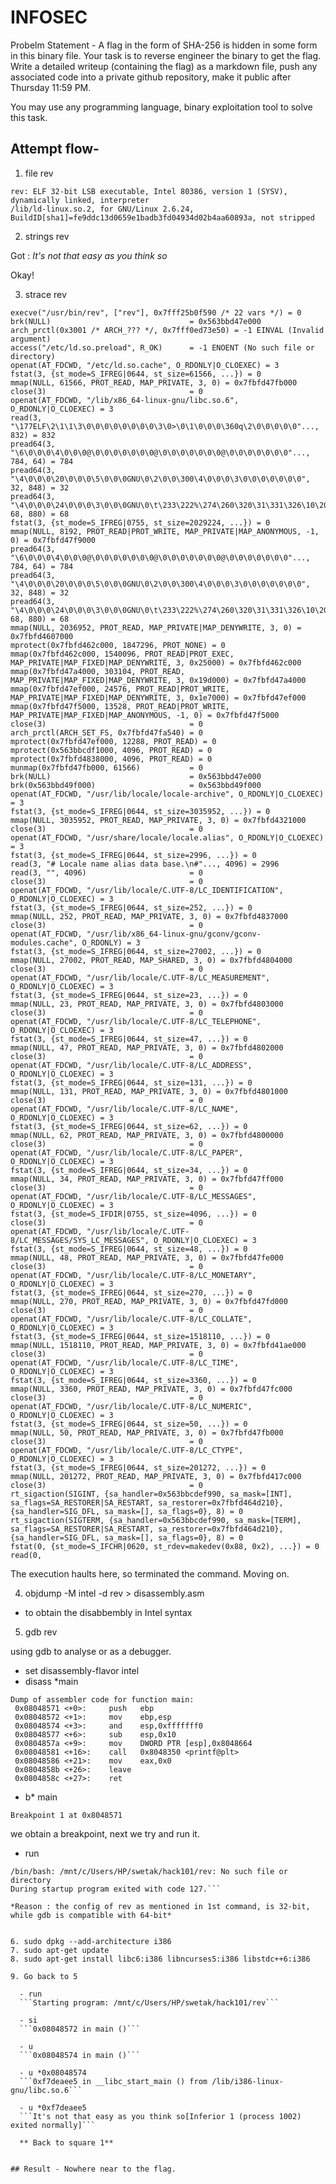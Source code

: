 # INFOSEC

Probelm Statement - A flag in the form of SHA-256 is hidden in some form in this binary file. 
Your task is to reverse engineer the binary to get the flag. Write a detailed writeup 
(containing the flag) as a markdown file, push any associated code into a private github 
repository, make it public after Thursday 11:59 PM. 

You may use any programming language, binary exploitation tool to solve this task.


## Attempt flow- 

1. file rev

```
rev: ELF 32-bit LSB executable, Intel 80386, version 1 (SYSV), dynamically linked, interpreter 
/lib/ld-linux.so.2, for GNU/Linux 2.6.24, BuildID[sha1]=fe9ddc13d0659e1badb3fd04934d02b4aa60893a, not stripped
```

2. strings rev 

Got : *It's not that easy as you think so*

Okay!

3. strace rev

```
execve("/usr/bin/rev", ["rev"], 0x7fff25b0f590 /* 22 vars */) = 0
brk(NULL)                               = 0x563bbd47e000
arch_prctl(0x3001 /* ARCH_??? */, 0x7fff0ed73e50) = -1 EINVAL (Invalid argument)
access("/etc/ld.so.preload", R_OK)      = -1 ENOENT (No such file or directory)
openat(AT_FDCWD, "/etc/ld.so.cache", O_RDONLY|O_CLOEXEC) = 3
fstat(3, {st_mode=S_IFREG|0644, st_size=61566, ...}) = 0
mmap(NULL, 61566, PROT_READ, MAP_PRIVATE, 3, 0) = 0x7fbfd47fb000
close(3)                                = 0
openat(AT_FDCWD, "/lib/x86_64-linux-gnu/libc.so.6", O_RDONLY|O_CLOEXEC) = 3
read(3, "\177ELF\2\1\1\3\0\0\0\0\0\0\0\0\3\0>\0\1\0\0\0\360q\2\0\0\0\0\0"..., 832) = 832
pread64(3, "\6\0\0\0\4\0\0\0@\0\0\0\0\0\0\0@\0\0\0\0\0\0\0@\0\0\0\0\0\0\0"..., 784, 64) = 784
pread64(3, "\4\0\0\0\20\0\0\0\5\0\0\0GNU\0\2\0\0\300\4\0\0\0\3\0\0\0\0\0\0\0", 32, 848) = 32
pread64(3, "\4\0\0\0\24\0\0\0\3\0\0\0GNU\0\t\233\222%\274\260\320\31\331\326\10\204\276X>\263"..., 68, 880) = 68
fstat(3, {st_mode=S_IFREG|0755, st_size=2029224, ...}) = 0
mmap(NULL, 8192, PROT_READ|PROT_WRITE, MAP_PRIVATE|MAP_ANONYMOUS, -1, 0) = 0x7fbfd47f9000
pread64(3, "\6\0\0\0\4\0\0\0@\0\0\0\0\0\0\0@\0\0\0\0\0\0\0@\0\0\0\0\0\0\0"..., 784, 64) = 784
pread64(3, "\4\0\0\0\20\0\0\0\5\0\0\0GNU\0\2\0\0\300\4\0\0\0\3\0\0\0\0\0\0\0", 32, 848) = 32
pread64(3, "\4\0\0\0\24\0\0\0\3\0\0\0GNU\0\t\233\222%\274\260\320\31\331\326\10\204\276X>\263"..., 68, 880) = 68
mmap(NULL, 2036952, PROT_READ, MAP_PRIVATE|MAP_DENYWRITE, 3, 0) = 0x7fbfd4607000
mprotect(0x7fbfd462c000, 1847296, PROT_NONE) = 0
mmap(0x7fbfd462c000, 1540096, PROT_READ|PROT_EXEC, MAP_PRIVATE|MAP_FIXED|MAP_DENYWRITE, 3, 0x25000) = 0x7fbfd462c000
mmap(0x7fbfd47a4000, 303104, PROT_READ, MAP_PRIVATE|MAP_FIXED|MAP_DENYWRITE, 3, 0x19d000) = 0x7fbfd47a4000
mmap(0x7fbfd47ef000, 24576, PROT_READ|PROT_WRITE, MAP_PRIVATE|MAP_FIXED|MAP_DENYWRITE, 3, 0x1e7000) = 0x7fbfd47ef000
mmap(0x7fbfd47f5000, 13528, PROT_READ|PROT_WRITE, MAP_PRIVATE|MAP_FIXED|MAP_ANONYMOUS, -1, 0) = 0x7fbfd47f5000
close(3)                                = 0
arch_prctl(ARCH_SET_FS, 0x7fbfd47fa540) = 0
mprotect(0x7fbfd47ef000, 12288, PROT_READ) = 0
mprotect(0x563bbcdf1000, 4096, PROT_READ) = 0
mprotect(0x7fbfd4838000, 4096, PROT_READ) = 0
munmap(0x7fbfd47fb000, 61566)           = 0
brk(NULL)                               = 0x563bbd47e000
brk(0x563bbd49f000)                     = 0x563bbd49f000
openat(AT_FDCWD, "/usr/lib/locale/locale-archive", O_RDONLY|O_CLOEXEC) = 3
fstat(3, {st_mode=S_IFREG|0644, st_size=3035952, ...}) = 0
mmap(NULL, 3035952, PROT_READ, MAP_PRIVATE, 3, 0) = 0x7fbfd4321000
close(3)                                = 0
openat(AT_FDCWD, "/usr/share/locale/locale.alias", O_RDONLY|O_CLOEXEC) = 3
fstat(3, {st_mode=S_IFREG|0644, st_size=2996, ...}) = 0
read(3, "# Locale name alias data base.\n#"..., 4096) = 2996
read(3, "", 4096)                       = 0
close(3)                                = 0
openat(AT_FDCWD, "/usr/lib/locale/C.UTF-8/LC_IDENTIFICATION", O_RDONLY|O_CLOEXEC) = 3
fstat(3, {st_mode=S_IFREG|0644, st_size=252, ...}) = 0
mmap(NULL, 252, PROT_READ, MAP_PRIVATE, 3, 0) = 0x7fbfd4837000
close(3)                                = 0
openat(AT_FDCWD, "/usr/lib/x86_64-linux-gnu/gconv/gconv-modules.cache", O_RDONLY) = 3
fstat(3, {st_mode=S_IFREG|0644, st_size=27002, ...}) = 0
mmap(NULL, 27002, PROT_READ, MAP_SHARED, 3, 0) = 0x7fbfd4804000
close(3)                                = 0
openat(AT_FDCWD, "/usr/lib/locale/C.UTF-8/LC_MEASUREMENT", O_RDONLY|O_CLOEXEC) = 3
fstat(3, {st_mode=S_IFREG|0644, st_size=23, ...}) = 0
mmap(NULL, 23, PROT_READ, MAP_PRIVATE, 3, 0) = 0x7fbfd4803000
close(3)                                = 0
openat(AT_FDCWD, "/usr/lib/locale/C.UTF-8/LC_TELEPHONE", O_RDONLY|O_CLOEXEC) = 3
fstat(3, {st_mode=S_IFREG|0644, st_size=47, ...}) = 0
mmap(NULL, 47, PROT_READ, MAP_PRIVATE, 3, 0) = 0x7fbfd4802000
close(3)                                = 0
openat(AT_FDCWD, "/usr/lib/locale/C.UTF-8/LC_ADDRESS", O_RDONLY|O_CLOEXEC) = 3
fstat(3, {st_mode=S_IFREG|0644, st_size=131, ...}) = 0
mmap(NULL, 131, PROT_READ, MAP_PRIVATE, 3, 0) = 0x7fbfd4801000
close(3)                                = 0
openat(AT_FDCWD, "/usr/lib/locale/C.UTF-8/LC_NAME", O_RDONLY|O_CLOEXEC) = 3
fstat(3, {st_mode=S_IFREG|0644, st_size=62, ...}) = 0
mmap(NULL, 62, PROT_READ, MAP_PRIVATE, 3, 0) = 0x7fbfd4800000
close(3)                                = 0
openat(AT_FDCWD, "/usr/lib/locale/C.UTF-8/LC_PAPER", O_RDONLY|O_CLOEXEC) = 3
fstat(3, {st_mode=S_IFREG|0644, st_size=34, ...}) = 0
mmap(NULL, 34, PROT_READ, MAP_PRIVATE, 3, 0) = 0x7fbfd47ff000
close(3)                                = 0
openat(AT_FDCWD, "/usr/lib/locale/C.UTF-8/LC_MESSAGES", O_RDONLY|O_CLOEXEC) = 3
fstat(3, {st_mode=S_IFDIR|0755, st_size=4096, ...}) = 0
close(3)                                = 0
openat(AT_FDCWD, "/usr/lib/locale/C.UTF-8/LC_MESSAGES/SYS_LC_MESSAGES", O_RDONLY|O_CLOEXEC) = 3
fstat(3, {st_mode=S_IFREG|0644, st_size=48, ...}) = 0
mmap(NULL, 48, PROT_READ, MAP_PRIVATE, 3, 0) = 0x7fbfd47fe000
close(3)                                = 0
openat(AT_FDCWD, "/usr/lib/locale/C.UTF-8/LC_MONETARY", O_RDONLY|O_CLOEXEC) = 3
fstat(3, {st_mode=S_IFREG|0644, st_size=270, ...}) = 0
mmap(NULL, 270, PROT_READ, MAP_PRIVATE, 3, 0) = 0x7fbfd47fd000
close(3)                                = 0
openat(AT_FDCWD, "/usr/lib/locale/C.UTF-8/LC_COLLATE", O_RDONLY|O_CLOEXEC) = 3
fstat(3, {st_mode=S_IFREG|0644, st_size=1518110, ...}) = 0
mmap(NULL, 1518110, PROT_READ, MAP_PRIVATE, 3, 0) = 0x7fbfd41ae000
close(3)                                = 0
openat(AT_FDCWD, "/usr/lib/locale/C.UTF-8/LC_TIME", O_RDONLY|O_CLOEXEC) = 3
fstat(3, {st_mode=S_IFREG|0644, st_size=3360, ...}) = 0
mmap(NULL, 3360, PROT_READ, MAP_PRIVATE, 3, 0) = 0x7fbfd47fc000
close(3)                                = 0
openat(AT_FDCWD, "/usr/lib/locale/C.UTF-8/LC_NUMERIC", O_RDONLY|O_CLOEXEC) = 3
fstat(3, {st_mode=S_IFREG|0644, st_size=50, ...}) = 0
mmap(NULL, 50, PROT_READ, MAP_PRIVATE, 3, 0) = 0x7fbfd47fb000
close(3)                                = 0
openat(AT_FDCWD, "/usr/lib/locale/C.UTF-8/LC_CTYPE", O_RDONLY|O_CLOEXEC) = 3
fstat(3, {st_mode=S_IFREG|0644, st_size=201272, ...}) = 0
mmap(NULL, 201272, PROT_READ, MAP_PRIVATE, 3, 0) = 0x7fbfd417c000
close(3)                                = 0
rt_sigaction(SIGINT, {sa_handler=0x563bbcdef990, sa_mask=[INT], sa_flags=SA_RESTORER|SA_RESTART, sa_restorer=0x7fbfd464d210}, {sa_handler=SIG_DFL, sa_mask=[], sa_flags=0}, 8) = 0
rt_sigaction(SIGTERM, {sa_handler=0x563bbcdef990, sa_mask=[TERM], sa_flags=SA_RESTORER|SA_RESTART, sa_restorer=0x7fbfd464d210}, {sa_handler=SIG_DFL, sa_mask=[], sa_flags=0}, 8) = 0
fstat(0, {st_mode=S_IFCHR|0620, st_rdev=makedev(0x88, 0x2), ...}) = 0
read(0,
```

The execution haults here, so terminated the command. Moving on. 

4. objdump -M intel -d rev > disassembly.asm

- to obtain the disabbembly in Intel syntax

5. gdb rev

using gdb to analyse or as a debugger.

 - set disassembly-flavor intel
 - disass *main
  
  ```
  Dump of assembler code for function main:
   0x08048571 <+0>:     push   ebp
   0x08048572 <+1>:     mov    ebp,esp
   0x08048574 <+3>:     and    esp,0xfffffff0
   0x08048577 <+6>:     sub    esp,0x10
   0x0804857a <+9>:     mov    DWORD PTR [esp],0x8048664
   0x08048581 <+16>:    call   0x8048350 <printf@plt>
   0x08048586 <+21>:    mov    eax,0x0
   0x0804858b <+26>:    leave
   0x0804858c <+27>:    ret
  ```

  - b* main

  ```Breakpoint 1 at 0x8048571```

  we obtain a breakpoint, next we try and run it.

  - run

  ```Starting program: /mnt/c/Users/HP/swetak/hack101/rev
/bin/bash: /mnt/c/Users/HP/swetak/hack101/rev: No such file or directory
During startup program exited with code 127.```

  *Reason : the config of rev as mentioned in 1st command, is 32-bit, while gdb is compatible with 64-bit*


6. sudo dpkg --add-architecture i386
7. sudo apt-get update
8. sudo apt-get install libc6:i386 libncurses5:i386 libstdc++6:i386

9. Go back to 5

    - run
    ```Starting program: /mnt/c/Users/HP/swetak/hack101/rev```

    - si
    ```0x08048572 in main ()```

    - u
    ```0x08048574 in main ()```

    - u *0x08048574
    ```0xf7deaee5 in __libc_start_main () from /lib/i386-linux-gnu/libc.so.6```

    - u *0xf7deaee5
    ```It's not that easy as you think so[Inferior 1 (process 1002) exited normally]```

    ** Back to square 1**


## Result - Nowhere near to the flag.
